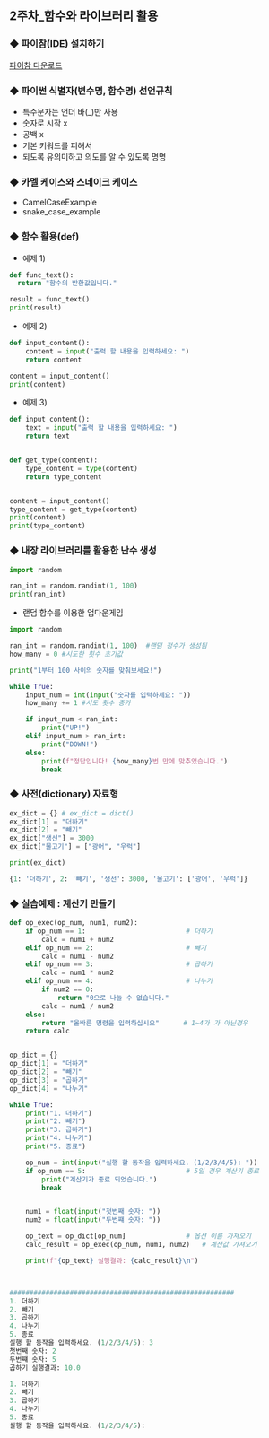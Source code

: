 ## 2주차_함수와 라이브러리 활용

### ◆ 파이참(IDE) 설치하기
[파이참 다운로드](https://www.jetbrains.com/pycharm/download/?section=windows)


### ◆ 파이썬 식별자(변수명, 함수명) 선언규칙
- 특수문자는 언더 바(_)만 사용
- 숫자로 시작 x
- 공백 x
- 기본 키워드를 피해서
- 되도록 유의미하고 의도를 알 수 있도록 명명


### ◆ 카멜 케이스와 스네이크 케이스
- CamelCaseExample
- snake_case_example

### ◆ 함수 활용(def)
- 예제 1)
  
```python
def func_text():
  return "함수의 반환값입니다."

result = func_text()
print(result)
```

- 예제 2)
  
```python
def input_content():
    content = input("출력 할 내용을 입력하세요: ")
    return content

content = input_content()
print(content)
```

- 예제 3)
  
```python
def input_content():
    text = input("출력 할 내용을 입력하세요: ")
    return text


def get_type(content):
    type_content = type(content)
    return type_content


content = input_content()
type_content = get_type(content)
print(content)
print(type_content)
```


### ◆ 내장 라이브러리를 활용한 난수 생성

```python
import random

ran_int = random.randint(1, 100) 
print(ran_int)
```

- 랜덤 함수를 이용한 업다운게임

```python
import random

ran_int = random.randint(1, 100)  #랜덤 정수가 생성됨
how_many = 0 #시도한 횟수 초기값

print("1부터 100 사이의 숫자를 맞춰보세요!")

while True:
    input_num = int(input("숫자를 입력하세요: "))
    how_many += 1 #시도 횟수 증가

    if input_num < ran_int:
        print("UP!")
    elif input_num > ran_int:
        print("DOWN!")
    else:
        print(f"정답입니다! {how_many}번 만에 맞추었습니다.")
        break
```

### ◆ 사전(dictionary) 자료형

```python
ex_dict = {} # ex_dict = dict()
ex_dict[1] = "더하기"
ex_dict[2] = "빼기"
ex_dict["생선"] = 3000
ex_dict["물고기"] = ["광어", "우럭"]

print(ex_dict)

{1: '더하기', 2: '빼기', '생선': 3000, '물고기': ['광어', '우럭']}
```

### ◆ 실습예제 : 계산기 만들기

```python
def op_exec(op_num, num1, num2):
    if op_num == 1:                         # 더하기
        calc = num1 + num2
    elif op_num == 2:                       # 빼기
        calc = num1 - num2
    elif op_num == 3:                       # 곱하기
        calc = num1 * num2
    elif op_num == 4:                       # 나누기
        if num2 == 0:
            return "0으로 나눌 수 없습니다."
        calc = num1 / num2
    else:
        return "올바른 명령을 입력하십시오"      # 1~4가 가 아닌경우
    return calc


op_dict = {}
op_dict[1] = "더하기"
op_dict[2] = "빼기"
op_dict[3] = "곱하기"
op_dict[4] = "나누기"

while True:
    print("1. 더하기")
    print("2. 빼기")
    print("3. 곱하기")
    print("4. 나누기")
    print("5. 종료")

    op_num = int(input("실행 할 동작을 입력하세요. (1/2/3/4/5): "))
    if op_num == 5:                         # 5일 경우 계산기 종료
        print("계산기가 종료 되었습니다.")
        break


    num1 = float(input("첫번째 숫자: "))
    num2 = float(input("두번쨰 숫자: "))

    op_text = op_dict[op_num]               # 옵션 이름 가져오기
    calc_result = op_exec(op_num, num1, num2)   # 계산값 가져오기

    print(f"{op_text} 실행결과: {calc_result}\n")



########################################################
1. 더하기
2. 빼기
3. 곱하기
4. 나누기
5. 종료
실행 할 동작을 입력하세요. (1/2/3/4/5): 3
첫번째 숫자: 2
두번쨰 숫자: 5
곱하기 실행결과: 10.0

1. 더하기
2. 빼기
3. 곱하기
4. 나누기
5. 종료
실행 할 동작을 입력하세요. (1/2/3/4/5): 
```




